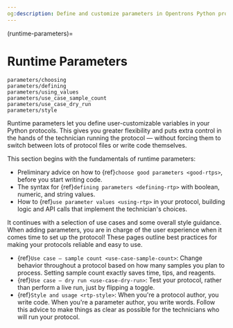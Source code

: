 ```yaml
---
og:description: Define and customize parameters in Opentrons Python protocols.
---
```


(runtime-parameters)=

# Runtime Parameters

```{toctree}
parameters/choosing
parameters/defining
parameters/using_values
parameters/use_case_sample_count
parameters/use_case_dry_run
parameters/style
```

Runtime parameters let you define user-customizable variables in your Python protocols. This gives you greater flexibility and puts extra control in the hands of the technician running the protocol — without forcing them to switch between lots of protocol files or write code themselves.

This section begins with the fundamentals of runtime parameters:

- Preliminary advice on how to {ref}`choose good parameters <good-rtps>`, before you start writing code.
- The syntax for {ref}`defining parameters <defining-rtp>` with boolean, numeric, and string values.
- How to {ref}`use parameter values <using-rtp>` in your protocol, building logic and API calls that implement the technician's choices.

It continues with a selection of use cases and some overall style guidance. When adding parameters, you are in charge of the user experience when it comes time to set up the protocol! These pages outline best practices for making your protocols reliable and easy to use.

- {ref}`Use case – sample count <use-case-sample-count>`: Change behavior throughout a protocol based on how many samples you plan to process. Setting sample count exactly saves time, tips, and reagents.
- {ref}`Use case – dry run <use-case-dry-run>`: Test your protocol, rather than perform a live run, just by flipping a toggle.
- {ref}`Style and usage <rtp-style>`: When you're a protocol author, you write code. When you're a parameter author, you write words. Follow this advice to make things as clear as possible for the technicians who will run your protocol.
